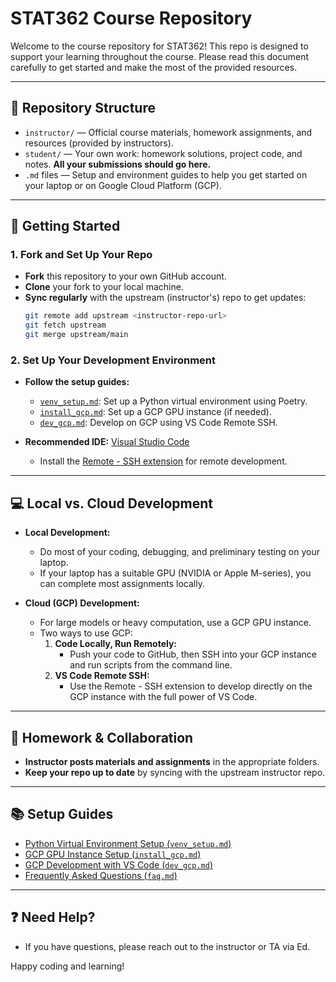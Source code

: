 # STAT362 Course Repository

Welcome to the course repository for STAT362! This repo is designed to support your learning throughout the course. Please read this document carefully to get started and make the most of the provided resources.

---

## 📁 Repository Structure

- `instructor/` — Official course materials, homework assignments, and resources (provided by instructors).
- `student/` — Your own work: homework solutions, project code, and notes. **All your submissions should go here.**
- `.md` files — Setup and environment guides to help you get started on your laptop or on Google Cloud Platform (GCP).

---

## 🚀 Getting Started

### 1. Fork and Set Up Your Repo
- **Fork** this repository to your own GitHub account.
- **Clone** your fork to your local machine.
- **Sync regularly** with the upstream (instructor's) repo to get updates:
  ```sh
  git remote add upstream <instructor-repo-url>
  git fetch upstream
  git merge upstream/main
  ```

### 2. Set Up Your Development Environment
- **Follow the setup guides:**
  - [`venv_setup.md`](./venv_setup.md): Set up a Python virtual environment using Poetry.
  - [`install_gcp.md`](./install_gcp.md): Set up a GCP GPU instance (if needed).
  - [`dev_gcp.md`](./dev_gcp.md): Develop on GCP using VS Code Remote SSH.

- **Recommended IDE:** [Visual Studio Code](https://code.visualstudio.com/)
  - Install the [Remote - SSH extension](https://code.visualstudio.com/docs/remote/ssh) for remote development.

---

## 💻 Local vs. Cloud Development

- **Local Development:**
  - Do most of your coding, debugging, and preliminary testing on your laptop.
  - If your laptop has a suitable GPU (NVIDIA or Apple M-series), you can complete most assignments locally.

- **Cloud (GCP) Development:**
  - For large models or heavy computation, use a GCP GPU instance.
  - Two ways to use GCP:
    1. **Code Locally, Run Remotely:**
       - Push your code to GitHub, then SSH into your GCP instance and run scripts from the command line.
    2. **VS Code Remote SSH:**
       - Use the Remote - SSH extension to develop directly on the GCP instance with the full power of VS Code.

---

## 📝 Homework & Collaboration

- **Instructor posts materials and assignments** in the appropriate folders.
- **Keep your repo up to date** by syncing with the upstream instructor repo.

---

## 📚 Setup Guides

- [Python Virtual Environment Setup (`venv_setup.md`)](./venv_setup.md)
- [GCP GPU Instance Setup (`install_gcp.md`)](./install_gcp.md)
- [GCP Development with VS Code (`dev_gcp.md`)](./dev_gcp.md)
- [Frequently Asked Questions (`faq.md`)](./faq.md)

---

## ❓ Need Help?
- If you have questions, please reach out to the instructor or TA via Ed.

Happy coding and learning!
